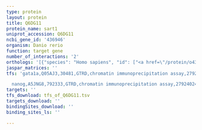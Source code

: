 ```yaml
---
type: protein
layout: protein
title: Q6DG11
protein_name: sart1
uniprot_accession: Q6DG11
ncbi_gene_id: '436946'
organism: Danio rerio
function: target gene
number_of_interactions: '2'
orthologs: '[{"species": "Homo sapiens", "id": ["<a href=\"/protein/o43290\">O43290</a>"]}, {"species": "Mus musculus", "id": ["<a href=\"/protein/q9z315\">Q9Z315</a>"]}, {"species": "Rattus norvegicus", "id": ["<a href=\"/protein/q5xiw8\">Q5XIW8</a>"]}, {"species": "Drosophila melanogaster", "id": ["Q9VKD8"]}, {"species": "Caenorhabditis elegans", "id": ["<a href=\"/protein/o01524\">O01524</a>"]}, {"species": "Saccharomyces cerevisiae", "id": ["<a href=\"/protein/q12420\">Q12420</a>"]}]'
jaspar_matrices: ''
tfs: 'gata1a,Q05AJ3,30481,GTRD,chromatin immunoprecipitation assay,27924024%5Buid%5D,No

  nanog,A5JNG8,792333,GTRD,chromatin immunoprecipitation assay,27924024%5Buid%5D,No'
targets: ''
tfs_download: tfs_of_Q6DG11.tsv
targets_download: ''
bindingSites_download: ''
binding_sites_ls: ''

---
```

